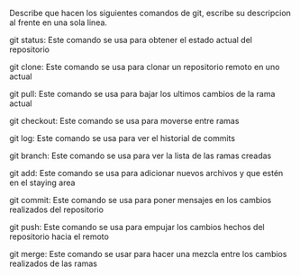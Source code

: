 Describe que hacen los siguientes comandos de git, escribe su descripcion al frente en una sola linea.

git status: Este comando se usa para obtener el estado actual del repositorio

git clone: Este comando se usa para clonar un repositorio remoto en uno actual

git pull: Este comando se usa para bajar los ultimos cambios de la rama actual

git checkout: Este comando se usa para moverse entre ramas

git log: Este comando se usa para ver el historial de commits 

git branch: Este comando se usa para ver la lista de las ramas creadas 

git add: Este comando se usa para adicionar nuevos archivos y que estén en el staying area

git commit: Este comando se usa para poner mensajes en los cambios realizados del repositorio

git push: Este comando se usa para empujar los cambios hechos del repositorio hacia el remoto

git merge: Este comando se usar para hacer una mezcla entre los cambios realizados de las ramas
